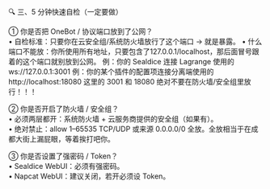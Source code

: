 🔍 三、5 分钟快速自检（一定要做）

① 你是否把 OneBot / 协议端口放到了公网？  
• 自检标准：只要你在云安全组/系统防火墙放行了这个端口 → 就是暴露。
• 什么端口不能放：你所使用所有地址，只要包含了127.0.0.1/localhost，那后面冒号跟着的这个端口就别放到公网。
例：你的 Sealdice 连接 Lagrange 使用的 ws://127.0.0.1:3001 
例：你的某个插件的配置项连接分离端使用的 http://localhost:18080
这里的 3001 和 18080 绝对不要在防火墙/安全组里放行！！！

② 你是否开启了防火墙 / 安全组？  
• 必须两层都开：系统防火墙 + 云服务商提供的安全组（如果有）。  
• 绝对禁止：allow 1–65535 TCP/UDP 或来源 0.0.0.0/0 全放。全放相当于在成都大街上漏屁眼，等着挨打吧你。

③ 你是否设置了强密码 / Token？  
• Sealdice WebUI：必须有强密码。  
• Napcat WebUI：建议关闭，若开必须设 Token。